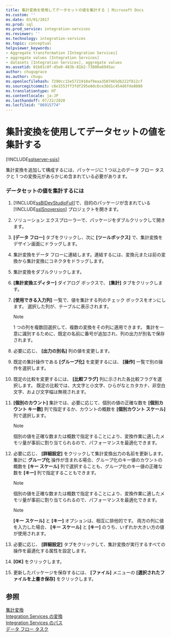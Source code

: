 ```yaml
---
title: 集計変換を使用してデータセットの値を集計する | Microsoft Docs
ms.custom: ''
ms.date: 03/01/2017
ms.prod: sql
ms.prod_service: integration-services
ms.reviewer: ''
ms.technology: integration-services
ms.topic: conceptual
helpviewer_keywords:
- Aggregate transformation [Integration Services]
- aggregate values [Integration Services]
- datasets [Integration Services], aggregate values
ms.assetid: 01b81c0f-d5e0-483b-81b2-73800a6945ac
author: chugugrace
ms.author: chugu
ms.openlocfilehash: 7290cc15e5721918af9eaa3507465db222f812cf
ms.sourcegitcommit: c8e1553ff3fdf295e8dc6ce30d1c454d6fde8088
ms.translationtype: HT
ms.contentlocale: ja-JP
ms.lasthandoff: 07/22/2020
ms.locfileid: "86915774"
---
```

# <a name="aggregate-values-in-a-dataset-with-the-aggregate-transformation"></a>集計変換を使用してデータセットの値を集計する

[!INCLUDE[sqlserver-ssis](../../../includes/applies-to-version/sqlserver-ssis.md)]


  集計変換を追加して構成するには、パッケージに 1 つ以上のデータ フロー タスクと 1 つの変換元があらかじめ含まれている必要があります。  
  
### <a name="to-aggregate-values-in-a-dataset"></a>データセットの値を集計するには  
  
1.  [!INCLUDE[ssBIDevStudioFull](../../../includes/ssbidevstudiofull-md.md)]で、目的のパッケージが含まれている [!INCLUDE[ssISnoversion](../../../includes/ssisnoversion-md.md)] プロジェクトを開きます。  
  
2.  ソリューション エクスプローラーで、パッケージをダブルクリックして開きます。  
  
3.  **[データ フロー]** タブをクリックし、次に **[ツールボックス]** で、集計変換をデザイン画面にドラッグします。  
  
4.  集計変換をデータ フローに連結します。連結するには、変換元または前の変換から集計変換にコネクタをドラッグします。  
  
5.  集計変換をダブルクリックします。  
  
6.  **[集計変換エディター]** ダイアログ ボックスで、 **[集計]** タブをクリックします。  
  
7.  **[使用できる入力列]** 一覧で、値を集計する列のチェック ボックスをオンにします。 選択した列が、テーブルに表示されます。  
  
    > [!NOTE]  
    >  1 つの列を複数回選択して、複数の変換をその列に適用できます。 集計を一意に識別するために、既定の名前に番号が追加され、列の出力が別名で保存されます。  
  
8.  必要に応じ、 **[出力の別名]** 列の値を変更します。  
  
9. 既定の集計操作である **[グループ化]** を変更するには、 **[操作]** 一覧で別の操作を選択します。  
  
10. 既定の比較を変更するには、 **[比較フラグ]** 列に示された各比較フラグを選択します。 既定の比較では、大文字と小文字、ひらがなとカタカナ、非空白文字、および文字幅は無視されます。  
  
11. **[個別のカウント]** 集計では、必要に応じて、個別の値の正確な数を **[個別カウント キー数]** 列で指定するか、カウントの概数を **[個別カウント スケール]** 列で選択します。  
  
    > [!NOTE]  
    >  個別の値を正確な数または概数で指定することにより、変換作業に適したメモリ量が事前に割り当てられるので、パフォーマンスを最適化できます。  
  
12. 必要に応じ、 **[詳細設定]** をクリックして集計変換出力の名前を更新します。 集計に **グループ化** 操作が含まれる場合、グループ化のキー値のカウントの概数を **[キー スケール]** 列で選択することも、グループ化のキー値の正確な数を **[キー]** 列で指定することもできます。  
  
    > [!NOTE]  
    >  個別の値を正確な数または概数で指定することにより、変換作業に適したメモリ量が事前に割り当てられるので、パフォーマンスを最適化できます。  
  
    > [!NOTE]  
    >  **[キー スケール]** と **[キー]** オプションは、相互に排他的です。 両方の列に値を入力した場合、 **[キー スケール]** と **[キー]** のうち、いずれか大きい方の値が使用されます。  
  
13. 必要に応じ、 **[詳細設定]** タブをクリックして、集計変換が実行するすべての操作を最適化する属性を設定します。  
  
14. **[OK]** をクリックします。  
  
15. 更新したパッケージを保存するには、 **[ファイル]** メニューの **[選択されたファイルを上書き保存]** をクリックします。  
  
## <a name="see-also"></a>参照  
 [集計変換](../../../integration-services/data-flow/transformations/aggregate-transformation.md)   
 [Integration Services の変換](../../../integration-services/data-flow/transformations/integration-services-transformations.md)   
 [Integration Services のパス](../../../integration-services/data-flow/integration-services-paths.md)   
 [データ フロー タスク](../../../integration-services/control-flow/data-flow-task.md)  
  
  
